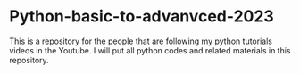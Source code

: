 # Python-basic-to-advanvced-2023
This is a repository for the people that are following my python tutorials videos in the Youtube. I will put all python codes and related materials in this repository.
